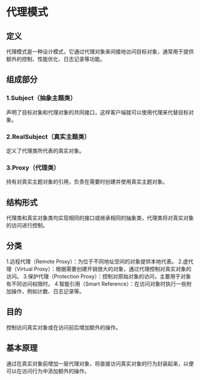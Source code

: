 # 代理模式

## 定义

代理模式是一种设计模式，它通过代理对象来间接地访问目标对象，通常用于提供额外的控制、性能优化、日志记录等功能。

## 组成部分

### 1.Subject（抽象主题类）

声明了目标对象和代理对象的共同接口，这样客户端就可以使用代理来代替目标对象。

### 2.RealSubject（真实主题类）

定义了代理类所代表的真实对象。

### 3.Proxy（代理类）

持有对真实主题对象的引用，负责在需要时创建并使用真实主题对象。

## 结构形式

代理类和真实对象类均实现相同的接口或继承相同的抽象类，代理类将对真实对象的访问进行控制。

## 分类

1.远程代理（Remote Proxy）：为位于不同地址空间的对象提供本地代表。
2.虚代理（Virtual Proxy）：根据需要创建开销很大的对象，通过代理控制对真实对象的访问。
3.保护代理（Protection Proxy）：控制对原始对象的访问，主要用于对象有不同访问权限时。
4.智能引用（Smart Reference）：在访问对象时执行一些附加操作，例如计数、日志记录等。

## 目的

控制访问真实对象或在访问前后增加额外的操作。

## 基本原理

通过在真实对象前增加一层代理对象，将直接访问真实对象的行为封装起来，以便可以在访问行为中添加额外的操作。